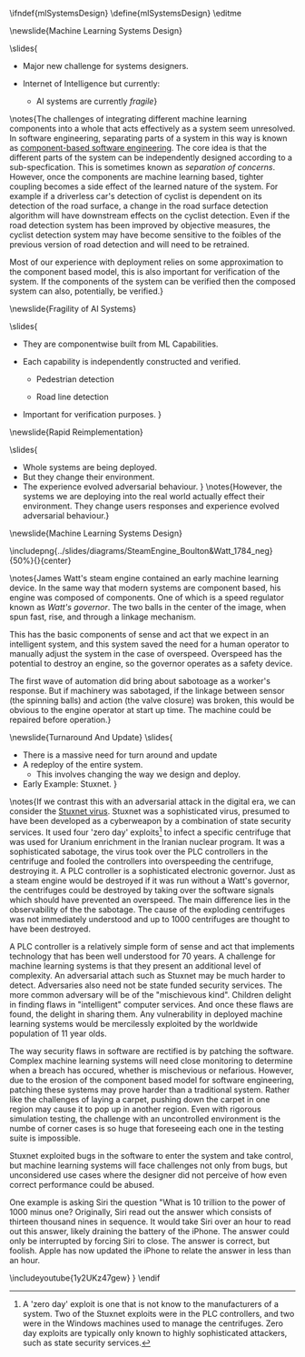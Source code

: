 \ifndef{mlSystemsDesign}
\define{mlSystemsDesign}
\editme

\newslide{Machine Learning Systems Design}

\slides{
* Major new challenge for systems designers.

* Internet of Intelligence but currently:

	* AI systems are currently *fragile*}
	
\notes{The challenges of integrating different machine learning components into a whole that acts effectively as a system seem unresolved. In software engineering, separating parts of a system in this way is known as [component-based software engineering](). The core idea is that the different parts of the system can be independently designed according to a sub-specfication. This is sometimes known as *separation of concerns*. However, once the components are machine learning based, tighter coupling becomes a side effect of the learned nature of the system. For example if a driverless car's detection of cyclist is dependent on its detection of the road surface, a change in the road surface detection algorithm will have downstream effects on the cyclist detection. Even if the road detection system has been improved by objective measures, the cyclist detection system may have become sensitive to the foibles of the previous version of road detection and will need to be retrained. 

Most of our experience with deployment relies on some approximation to the component based model, this is also important for verification of the system. If the components of the system can be verified then the composed system can also, potentially, be verified.}

\newslide{Fragility of AI Systems}

\slides{

* They are componentwise built from ML Capabilities.

* Each capability is independently constructed and verified.

   * Pedestrian detection
   
   * Road line detection

* Important for verification purposes.
}

\newslide{Rapid Reimplementation}

\slides{
* Whole systems are being deployed.
* But they change their environment.
* The experience evolved adversarial behaviour.
}
\notes{However, the systems we are deploying into the real world actually effect their environment. They change users responses and experience evolved adversarial behaviour.}

\newslide{Machine Learning Systems Design}


\includepng{../slides/diagrams/SteamEngine_Boulton&Watt_1784_neg}{50%}{}{center}

\notes{James Watt's steam engine contained an early machine learning device. In the same way that modern systems are component based, his engine was composed of components. One of which is a speed regulator known as *Watt's governor*. The two balls in the center of the image, when spun fast, rise, and through a linkage mechanism.

This has the basic components of sense and act that we expect in an intelligent system, and this system saved the need for a human operator to manually adjust the system in the case of overspeed. Overspeed has the potential to destroy an engine, so the governor operates as a safety device.

The first wave of automation did bring about sabotoage as a worker's response. But if machinery was sabotaged, if the linkage between sensor (the spinning balls) and action (the valve closure) was broken, this would be obvious to the engine operator at start up time. The machine could be repaired before operation.}

\newslide{Turnaround And Update}
\slides{
* There is a massive need for turn around and update
* A redeploy of the entire system.
     * This involves changing the way we design and deploy.
* Early Example: Stuxnet.
}

\notes{If we contrast this with an adversarial attack in the digital era, we can consider the [Stuxnet virus](https://en.wikipedia.org/wiki/Stuxnet). Stuxnet was a sophisticated virus, presumed to have been developed as a cyberweapon by a combination of state security services. It used four 'zero day' exploits[^zeroday] to infect a specific centrifuge that was used for Uranium enrichment in the Iranian nuclear program. It was a sophisticated sabotage, the virus took over the PLC controllers in the centrifuge and fooled the controllers into overspeeding the centrifuge, destroying it. A PLC controller is a sophisticated electronic governor. Just as a steam engine would be destroyed if it was run without a Watt's governor, the centrifuges could be destroyed by taking over the software signals which should have prevented an overspeed. The main difference lies in the observability of the the sabotage. The cause of the exploding centrifuges was not immediately understood and up to 1000 centrifuges are thought to have been destroyed.

[^zeroday]: A 'zero day' exploit is one that is not know to the manufacturers of a system. Two of the Stuxnet exploits were in the PLC controllers, and two were in the Windows machines used to manage the centrifuges. Zero day exploits are typically only known to highly sophisticated attackers, such as state security services. 

A PLC controller is a relatively simple form of sense and act that implements technology that has been well understood for 70 years. A challenge for machine learning systems is that they present an additional level of complexity. An adversarial attach such as Stuxnet may be much harder to detect. Adversaries also need not be state funded security services. The more common adversary will be of the "mischievous kind". Children delight in finding flaws in "intelligent" computer services. And once these flaws are found, the delight in sharing them. Any vulnerability in deployed machine learning systems would be mercilessly exploited by the worldwide population of 11 year olds. 

The way security flaws in software are rectified is by patching the software. Complex machine learning systems will need close monitoring to determine when a breach has occured, whether is mischevious or nefarious. However, due to the erosion of the component based model for software engineering, patching these systems may prove harder than a traditional system. Rather like the challenges of laying a carpet, pushing down the carpet in one region may cause it to pop up in another region. Even with rigorous simulation testing, the challenge with an uncontrolled environment is the numbe of corner cases is so huge that foreseeing each one in the testing suite is impossible. 

Stuxnet exploited bugs in the software to enter the system and take control, but machine learning systems will face challenges not only from bugs, but unconsidered use cases where the designer did not perceive of how even correct performance could be abused.

One example is asking Siri the question "What is 10 trillion to the power of 1000 minus one? Originally, Siri read out the answer which consists of thirteen thousand nines in sequence. It would take Siri over an hour to read out this answer, likely draining the battery of the iPhone. The answer could only be interrupted by forcing Siri to close. The answer is correct, but foolish. Apple has now updated the iPhone to relate the answer in less than an hour.

\includeyoutube{1y2UKz47gew}
}
\endif

